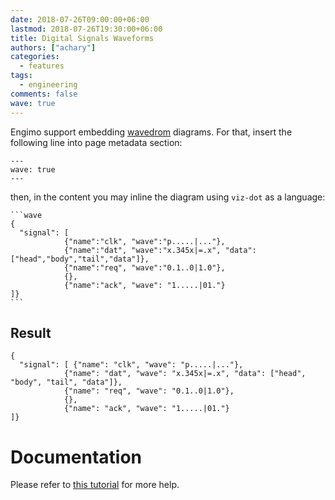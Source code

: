 ```yaml
---
date: 2018-07-26T09:00:00+06:00
lastmod: 2018-07-26T19:30:00+06:00
title: Digital Signals Waveforms
authors: ["achary"]
categories:
  - features
tags:
  - engineering
comments: false
wave: true
---
```


Engimo support embedding [wavedrom][] diagrams.
For that, insert the following line into page metadata section:


```
---
wave: true
---
```

then, in the content you may inline the diagram using `viz-dot` as a language:

````
```wave
{ 
  "signal": [ 
            {"name":"clk", "wave":"p.....|..."},
            {"name":"dat", "wave":"x.345x|=.x", "data":["head","body","tail","data"]},
            {"name":"req", "wave":"0.1..0|1.0"},
            {},
            {"name":"ack", "wave": "1.....|01."}
]}
```
````

## Result

```wave
{ 
  "signal": [ {"name": "clk", "wave": "p.....|..."},
            {"name": "dat", "wave": "x.345x|=.x", "data": ["head", "body", "tail", "data"]},
            {"name": "req", "wave": "0.1..0|1.0"},
            {},
            {"name": "ack", "wave": "1.....|01."}
]}
```

# Documentation
Please refer to [this tutorial](https://wavedrom.com/tutorial.html) for more help.

[wavedrom]: https://wavedrom.com/